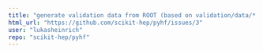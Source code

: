 ```yaml
---
title: "generate validation data from ROOT (based on validation/data/*.json)"
html_url: "https://github.com/scikit-hep/pyhf/issues/3"
user: "lukasheinrich"
repo: "scikit-hep/pyhf"
---
```


